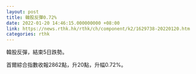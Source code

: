 ```yaml
---
layout: post
title: 韓股反彈0.72%
date: 2022-01-20 14:46:15.000000000 +08:00
link: https://news.rthk.hk/rthk/ch/component/k2/1629738-20220120.htm
categories: rthk
---
```


韓股反彈，結束5日跌勢。

首爾綜合指數收報2862點，升20點，升幅0.72%。
